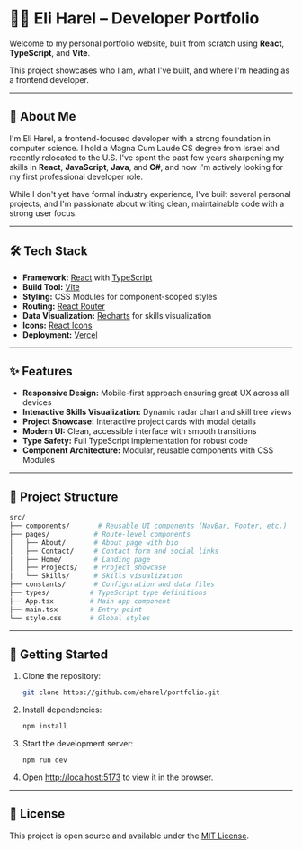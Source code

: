 # 🧑‍💻 Eli Harel – Developer Portfolio

Welcome to my personal portfolio website, built from scratch using **React**, **TypeScript**, and **Vite**.

This project showcases who I am, what I've built, and where I'm heading as a frontend developer.

---

## 🚀 About Me

I'm Eli Harel, a frontend-focused developer with a strong foundation in computer science. I hold a Magna Cum Laude CS degree from Israel and recently relocated to the U.S. I've spent the past few years sharpening my skills in **React**, **JavaScript**, **Java**, and **C#**, and now I'm actively looking for my first professional developer role.

While I don't yet have formal industry experience, I've built several personal projects, and I'm passionate about writing clean, maintainable code with a strong user focus.

---

## 🛠️ Tech Stack

- **Framework:** [React](https://reactjs.org/) with [TypeScript](https://www.typescriptlang.org/)
- **Build Tool:** [Vite](https://vitejs.dev/)
- **Styling:** CSS Modules for component-scoped styles
- **Routing:** [React Router](https://reactrouter.com/)
- **Data Visualization:** [Recharts](https://recharts.org/) for skills visualization
- **Icons:** [React Icons](https://react-icons.github.io/react-icons/)
- **Deployment:** [Vercel](https://vercel.com/)

---

## ✨ Features

- **Responsive Design:** Mobile-first approach ensuring great UX across all devices
- **Interactive Skills Visualization:** Dynamic radar chart and skill tree views
- **Project Showcase:** Interactive project cards with modal details
- **Modern UI:** Clean, accessible interface with smooth transitions
- **Type Safety:** Full TypeScript implementation for robust code
- **Component Architecture:** Modular, reusable components with CSS Modules

---

## 📁 Project Structure

```bash
src/
├── components/       # Reusable UI components (NavBar, Footer, etc.)
├── pages/           # Route-level components
│   ├── About/       # About page with bio
│   ├── Contact/     # Contact form and social links
│   ├── Home/        # Landing page
│   ├── Projects/    # Project showcase
│   └── Skills/      # Skills visualization
├── constants/       # Configuration and data files
├── types/          # TypeScript type definitions
├── App.tsx         # Main app component
├── main.tsx        # Entry point
└── style.css       # Global styles
```

---

## 🚀 Getting Started

1. Clone the repository:

   ```bash
   git clone https://github.com/eharel/portfolio.git
   ```

2. Install dependencies:

   ```bash
   npm install
   ```

3. Start the development server:

   ```bash
   npm run dev
   ```

4. Open [http://localhost:5173](http://localhost:5173) to view it in the browser.

---

## 📝 License

This project is open source and available under the [MIT License](LICENSE).
